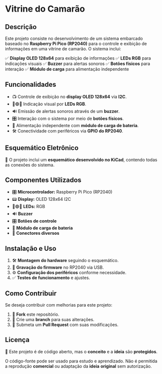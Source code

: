 # Vitrine do Camarão

## Descrição
Este projeto consiste no desenvolvimento de um sistema embarcado baseado no **Raspberry Pi Pico (RP2040)** para o controle e exibição de informações em uma vitrine de camarão. O sistema inclui:

✅ **Display OLED 128x64** para exibição de informações
✅ **LEDs RGB** para indicações visuais
✅ **Buzzer** para alertas sonoros
✅ **Botões físicos** para interação
✅ **Módulo de carga** para alimentação independente

## Funcionalidades
- 📺 Controle de exibição no **display OLED 128x64** via **I2C**.
- 🔴🟢🔵 Indicação visual por **LEDs RGB**.
- 🔊 Emissão de alertas sonoros através de um **buzzer**.
- 🎛️ Interação com o sistema por meio de **botões físicos**.
- 🔋 Alimentação independente com **módulo de carga de bateria**.
- 🛠️ Conectividade com periféricos via **GPIO do RP2040**.

## Esquemático Eletrônico
📌 O projeto inclui um **esquemático desenvolvido no KiCad**, contendo todas as conexões do sistema.

## Componentes Utilizados
- 🎛️ **Microcontrolador:** Raspberry Pi Pico (RP2040)
- 📟 **Display:** OLED 128x64 I2C
- 🔴🟢🔵 **LEDs:** RGB
- 🔊 **Buzzer**
- 🎛️ **Botões de controle**
- 🔋 **Módulo de carga de bateria**
- 🔌 **Conectores diversos**

## Instalação e Uso
1. 🛠️ **Montagem do hardware** seguindo o esquemático.
2. 💾 **Gravação do firmware** no RP2040 via USB.
3. ⚙️ **Configuração dos periféricos** conforme necessidade.
4. ✅ **Testes de funcionamento** e ajustes.

## Como Contribuir
Se deseja contribuir com melhorias para este projeto:
1. 🍴 **Fork** este repositório.
2. 🌿 Crie uma **branch** para suas alterações.
3. 🔄 Submeta um **Pull Request** com suas modificações.

## Licença
📜 Este projeto é de código aberto, mas o **conceito** e a **ideia** são **protegidos**.

O código-fonte pode ser usado para estudo e aprendizado.
Não é permitida a reprodução **comercial** ou adaptação da **ideia** **original** sem autorização.